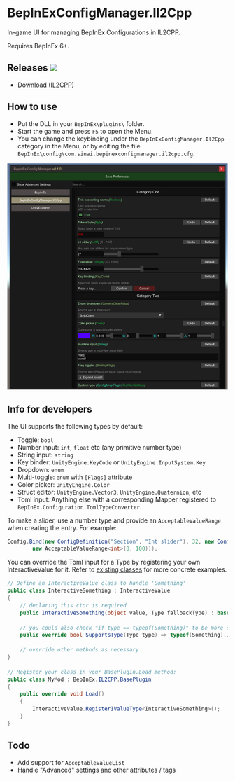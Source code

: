 # BepInExConfigManager.Il2Cpp

In-game UI for managing BepInEx Configurations in IL2CPP.

Requires BepInEx 6+.

## Releases [![](https://img.shields.io/github/release/sinai-dev/BepInExConfigManager.svg?label=release%20notes)](../../releases/latest)

* [Download (IL2CPP)](https://github.com/sinai-dev/BepInExConfigManager/releases/latest/download/BepInExConfigManager.Il2Cpp.zip)

## How to use

* Put the DLL in your `BepInEx\plugins\` folder.
* Start the game and press `F5` to open the Menu.
* You can change the keybinding under the `BepInExConfigManager.Il2Cpp` category in the Menu, or by editing the file `BepInEx\config\com.sinai.bepinexconfigmanager.il2cpp.cfg`.

[![](img/preview.png)](https://raw.githubusercontent.com/sinai-dev/BepInExConfigManager/master/img/preview.png)

## Info for developers

The UI supports the following types by default:

* Toggle: `bool`
* Number input: `int`, `float` etc (any primitive number type)
* String input: `string`
* Key binder: `UnityEngine.KeyCode` or `UnityEngine.InputSystem.Key`
* Dropdown: `enum`
* Multi-toggle: `enum` with `[Flags]` attribute
* Color picker: `UnityEngine.Color`
* Struct editor: `UnityEngine.Vector3`, `UnityEngine.Quaternion`, etc
* Toml input: Anything else with a corresponding Mapper registered to `BepInEx.Configuration.TomlTypeConverter`.

To make a slider, use a number type and provide an `AcceptableValueRange` when creating the entry. For example:
```csharp
Config.Bind(new ConfigDefinition("Section", "Int slider"), 32, new ConfigDescription("You can use sliders for any number type",
        new AcceptableValueRange<int>(0, 100))); 
```

You can override the Toml input for a Type by registering your own InteractiveValue for it. Refer to [existing classes](https://github.com/sinai-dev/BepInExConfigManager/tree/main/src/UI/InteractiveValues) for more concrete examples.
```csharp
// Define an InteractiveValue class to handle 'Something'
public class InteractiveSomething : InteractiveValue
{
    // declaring this ctor is required
    public InteractiveSomething(object value, Type fallbackType) : base(value, fallbackType) { }

    // you could also check "if type == typeof(Something)" to be more strict
    public override bool SupportsType(Type type) => typeof(Something).IsAssignableFrom(type);

    // override other methods as necessary
}

// Register your class in your BasePlugin.Load method:
public class MyMod : BepInEx.IL2CPP.BasePlugin
{
    public override void Load()
    {
        InteractiveValue.RegisterIValueType<InteractiveSomething>();
    }
}
```

## Todo

* Add support for `AcceptableValueList`
* Handle "Advanced" settings and other attributes / tags
